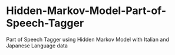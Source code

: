 # Hidden-Markov-Model-Part-of-Speech-Tagger
Part of Speech Tagger using Hidden Markov Model with Italian and Japanese Language data
